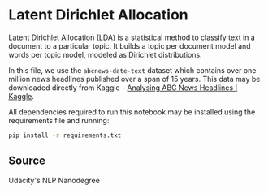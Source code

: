# Latent Dirichlet Allocation

Latent Dirichlet Allocation (LDA) is a statistical method to classify text in a document to a particular topic. It builds a topic per document model and words per topic model, modeled as Dirichlet distributions.

In this file, we use the `abcnews-date-text` dataset which contains over one million news headlines published over a span of 15 years.  This data may be downloaded directly from Kaggle - [Analysing ABC News Headlines | Kaggle](https://www.kaggle.com/franciscadias/analysing-abc-news-headlines/data).

All dependencies required to run this notebook may be installed using the requirements file and running:

```bash
pip install -r requirements.txt
```

## Source

Udacity's NLP Nanodegree
